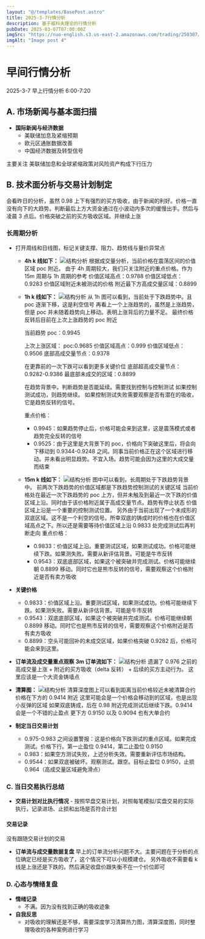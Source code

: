 ```yaml
---
layout: "@/templates/BasePost.astro"
title: 2025-3-7行情分析
description: 基于威科夫理论的行情分析
pubDate: 2025-03-07T07:00:00Z
imgSrc: "https://nuo-english.s3.us-east-2.amazonaws.com/trading/250307/tradingview15m.jpg"
imgAlt: "Image post 4"
---
```


# 早间行情分析

2025-3-7 早上行情分析 6:00-7:20

## A. 市场新闻与基本面扫描

- **国际新闻与经济数据**
  - 美联储加息及紧缩预期
  - 欧元区通胀数据改善
  - 中国经济数据及转型信号

主要关注 美联储加息和全球紧缩政策对风险资产构成下行压力

## B. 技术面分析与交易计划制定

会看昨日的分析，虽然 0.98 上下有强烈的买方吸收，由于新闻的利好。价格一直没有向下的大趋势。判断最后上方大资金通过在小波动内多次的缓慢出手。然后与凌晨 3 点后。价格突破之前的买方吸收区域。并继续上涨

### 长周期分析

- 打开周线和日线图，标记关键支撑、阻力、趋势线与量价异常点

  - **4h k 线如下：**
    ![结构分析](https://nuo-english.s3.us-east-2.amazonaws.com/trading/250307/tradingview4h.jpg)
    根据成交量分析，当前价格在震荡区间的价值区域 poc 附近。
    由于 4h 周期较大，我们只关注附近的重点价格。作为 15m 周期与 1h 周期的参考
    价值区域高点：0.9788
    价值区域低点：0.9283
    价值区域附近未被测试的价格
    附近最下方高成交量区域：0.8899

  - **1h k 线如下：**
    ![结构分析](https://nuo-english.s3.us-east-2.amazonaws.com/trading/250307/tradingview1h.jpg)
    从 1h 图可以看到，当前处于下跌趋势中。且 poc 逐渐下移，这是利空信号
    再看上一个上涨趋势的，虽然是上涨趋势，但是 poc 并未随着趋势向上移动。表明上涨背后的力量不足。
    最终价格反转后目前在上次上涨趋势的 poc 附近

    当前趋势 poc：0.9945

    上次上涨区域：
    poc:0.9685
    价值区域高点：0.999
    价值区域低点：0.9506
    底部高成交量节点：0.9378

    在更靠前的一次下跌可以看到更多关键价位
    底部超高成交量节点：0.9282-0.9386
    最底部未成交的区域：0.8899

    在趋势背景中。判断趋势是否能延续。需要找到控制与控制测试
    如果控制测试成功，则趋势继续。
    如果控制测试失败需要观察是否有潜在的吸收，它是趋势反转的信号。

    重点价格：

    - 0.9945：如果趋势停止后，价格可能会来到这里，这是震荡模式或者趋势完全反转的信号
    - 0.9525：由于这里是大背景下的 poc，价格向下突破这里后，将会向下移动到 0.9344-0.9248 之间。同事当前价格正在这个区域进行移动。并未看出明显趋势。不宜入场。趋势可能会因为这里的大成交量而结束

  - **15m k 线如下：**
    ![结构分析](https://nuo-english.s3.us-east-2.amazonaws.com/trading/250307/tradingview15m.jpg)
    图中可以看到，长周期处于下跌趋势背景中。
    前两次下跌趋势的价值区域都是下跌趋势控制测试的关键区域
    当前价格处在最近一次下跌趋势的 poc 上方，但并未触及到最近一次下跌的价值区域上沿。同时由于该价格附近属于高成交量节点。趋势有停止状态
    价值区域上沿是一个重要的控制测试位置。
    另外由于当前出现了一个未成形的双底区域。这不是一个利空的信号。所幸双底的铸成时的价格也在价值区域高点之下。所以还是需要等待价值区域上沿 0.9833 处完成测试后再判断走向
    重点价格：
    - 0.9833：价值区域上沿。重要测试区域，如果测试成功。价格可能继续下跌。如果测失败。需要从新评估背景。可能是牛市反转
    - 0.9543：双底底部区域，如果这个被突破并完成测试。价格可能继续朝 0.8899 移动。同时它也是熊市反转的信号，需要观察这个价格附近是否有卖方吸收

- **关键价格**

  - 0.9833：价值区域上沿。重要测试区域，如果测试成功。价格可能继续下跌。如果测失败。需要从新评估背景。可能是牛市反转
  - 0.9543：双底底部区域，如果这个被突破并完成测试。价格可能继续朝 0.8899 移动。同时它也是熊市反转的信号，需要观察这个价格附近是否有卖方吸收
  - 0.8899：空头可能回补的未成交区域，如果价格突破 0.9282 后，价格可能会来到这里。

- **订单流及成交量重点观察**
  **3m 订单流如下：**
  ![结构分析](https://nuo-english.s3.us-east-2.amazonaws.com/trading/250307/tradinglite3m.jpg)
  遗漏了 0.976 之前的高成交量上涨 + 附近的买方吸收（delta 反转） + 后续的买方主动行为。
  这里应该是一个大资金铸墙点
- **清算图：**
  ![结构分析](https://nuo-english.s3.us-east-2.amazonaws.com/trading/250307/hyblock.jpg)
  清算深度图上可以看到距离当前价格较近未被清算合约价格在下方的 0.9414 附近
  这里可能会是一个价格会移动到的区域，也是出现小反弹的区域
  如果双底铸成，后在 0.98 附近完成测试后继续下跌。0.9414 会是一个不错的止盈点
  更下方 0.9150 以及 0.9094 也有大单合约

- **制定当日交易计划**

  - 0.975-0.983 之间设置警报：这是价格向下跌测试的重点区域。如果完成测试。价格下行。第一止盈位 0.9414，第二止盈位 0.9150
  - 0.983：如果空方测试失败，上述分析失效。需要重新评估市场结构。
  - 0.9544：如果双底被破坏。观察测试。跟空。目标止盈位 0.9150，止损 0.964（高成交量区域避免滑点）

### C. 当日交易执行总结

- **交易计划对比执行情况** - 按照早盘交易计划，对照每笔模拟/实盘交易的实际执行，记录进场、止损和出场是否符合计划

#### 交易记录

没有跟随交易计划的交易

- **订单流与成交量数据复盘**
  早上的订单流分析问题不大。主要问题在于分析的点位确定已经是买方吸收了，这个情况下可以小规模建仓。
  另外吸收不需要看 k 线是上涨还是下跌的。然后满足收盘价跟失衡不在一个价位即可

### D. 心态与情绪复盘

- **情绪记录**
  - 不满。因为没有找到正确的吸收迹象
- **自我反思**
  - 对吸收的理解还是不够，需要深度学习清算热力图，清算深度图，同时整理吸收的各种案例进行学习
